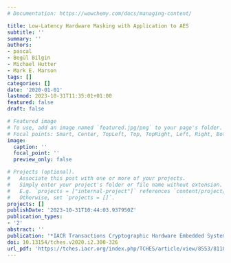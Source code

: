 ```yaml
---
# Documentation: https://wowchemy.com/docs/managing-content/

title: Low-Latency Hardware Masking with Application to AES
subtitle: ''
summary: ''
authors:
- pascal
- Begül Bilgin
- Michael Hutter
- Mark E. Marson
tags: []
categories: []
date: '2020-01-01'
lastmod: 2023-10-31T11:35:01+01:00
featured: false
draft: false

# Featured image
# To use, add an image named `featured.jpg/png` to your page's folder.
# Focal points: Smart, Center, TopLeft, Top, TopRight, Left, Right, BottomLeft, Bottom, BottomRight.
image:
  caption: ''
  focal_point: ''
  preview_only: false

# Projects (optional).
#   Associate this post with one or more of your projects.
#   Simply enter your project's folder or file name without extension.
#   E.g. `projects = ["internal-project"]` references `content/project/deep-learning/index.md`.
#   Otherwise, set `projects = []`.
projects: []
publishDate: '2023-10-31T10:44:03.937950Z'
publication_types:
- '2'
abstract: ''
publication: '*IACR Transactions Cryptographic Hardware Embedded Systems (TCHES)*'
doi: 10.13154/tches.v2020.i2.300-326
url_pdf: 'https://tches.iacr.org/index.php/TCHES/article/view/8553/8118'
---
```

